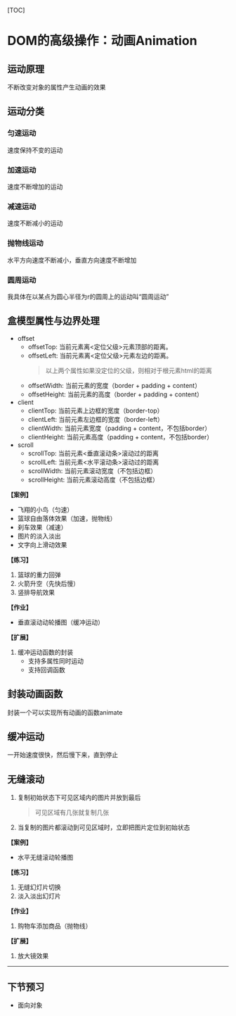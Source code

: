 [TOC]

# DOM的高级操作：动画Animation

## 运动原理
不断改变对象的属性产生动画的效果

## 运动分类

### 匀速运动
速度保持不变的运动

### 加速运动
速度不断增加的运动

### 减速运动
速度不断减小的运动

### 抛物线运动
水平方向速度不断减小，垂直方向速度不断增加

### 圆周运动
我具体在以某点为圆心半径为r的圆周上的运动叫“圆周运动”


## 盒模型属性与边界处理
* offset
    - offsetTop: 当前元素离<定位父级>元素顶部的距离。
    - offsetLeft: 当前元素离<定位父级>元素左边的距离。
        > 以上两个属性如果没定位的父级，则相对于根元素html的距离
    - offsetWidth: 当前元素的宽度（border + padding + content）
    - offsetHeight: 当前元素的高度（border + padding + content）
* client
    - clientTop: 当前元素上边框的宽度（border-top）
    - clientLeft: 当前元素左边框的宽度（border-left）
    - clientWidth: 当前元素宽度（padding + content，不包括border）
    - clientHeight: 当前元素高度（padding + content，不包括border）
* scroll
    - scrollTop: 当前元素<垂直滚动条>滚动过的距离
    - scrollLeft: 当前元素<水平滚动条>滚动过的距离
    - scrollWidth: 当前元素滚动宽度（不包括边框）
    - scrollHeight: 当前元素滚动高度（不包括边框）

**【案例】**

* 飞翔的小鸟（匀速）
* 篮球自由落体效果（加速，抛物线）
* 刹车效果（减速）
* 图片的淡入淡出
* 文字向上滑动效果


**【练习】**

1. 篮球的重力回弹
2. 火箭升空（先快后慢）
3. 竖排导航效果


**【作业】**

* 垂直滚动动轮播图（缓冲运动）

**【扩展】**

1. 缓冲运动函数的封装
    * 支持多属性同时运动
    * 支持回调函数


## 封装动画函数
封装一个可以实现所有动画的函数animate

## 缓冲运动
一开始速度很快，然后慢下来，直到停止

## 无缝滚动
1. 复制初始状态下可见区域内的图片并放到最后
    > 可见区域有几张就复制几张
2. 当复制的图片都滚动到可见区域时，立即把图片定位到初始状态

**【案例】**

* 水平无缝滚动轮播图


**【练习】**

1. 无缝幻灯片切换
2. 淡入淡出幻灯片

**【作业】**

1. 购物车添加商品（抛物线）

**【扩展】**

1. 放大镜效果

---

## 下节预习

* 面向对象







